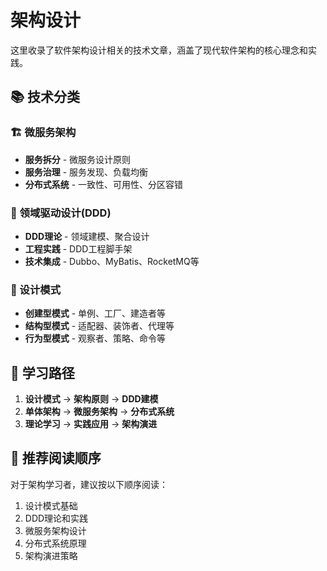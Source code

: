 # 架构设计

这里收录了软件架构设计相关的技术文章，涵盖了现代软件架构的核心理念和实践。

## 📚 技术分类

### 🏗️ 微服务架构
- **服务拆分** - 微服务设计原则
- **服务治理** - 服务发现、负载均衡
- **分布式系统** - 一致性、可用性、分区容错

### 🎯 领域驱动设计(DDD)
- **DDD理论** - 领域建模、聚合设计
- **工程实践** - DDD工程脚手架
- **技术集成** - Dubbo、MyBatis、RocketMQ等

### 🎨 设计模式
- **创建型模式** - 单例、工厂、建造者等
- **结构型模式** - 适配器、装饰者、代理等
- **行为型模式** - 观察者、策略、命令等

## 🎯 学习路径

1. **设计模式** → **架构原则** → **DDD建模**
2. **单体架构** → **微服务架构** → **分布式系统**
3. **理论学习** → **实践应用** → **架构演进**

## 📖 推荐阅读顺序

对于架构学习者，建议按以下顺序阅读：
1. 设计模式基础
2. DDD理论和实践
3. 微服务架构设计
4. 分布式系统原理
5. 架构演进策略
